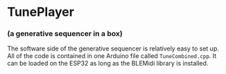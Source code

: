 # TunePlayer
### (a generative sequencer in a box)

The software side of the generative sequencer is relatively easy to set up. All of the code is contained in one Arduino file called `TuneCombined.cpp`. It can be loaded on the ESP32 as long as the BLEMidi library is installed.
